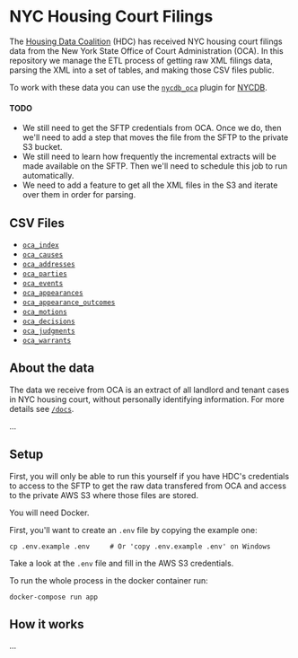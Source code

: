 # NYC Housing Court Filings

The [Housing Data Coalition](https://www.housingdatanyc.org/) (HDC) has received NYC housing court filings data from the New York State Office of Court Administration (OCA). In this repository we manage the ETL process of getting raw XML filings data, parsing the XML into a set of tables, and making those CSV files public.

To work with these data you can use the [`nycdb_oca`](https://github.com/austensen/nycdb_oca) plugin for [NYCDB](https://github.com/nycdb/nycdb).


#### TODO

* We still need to get the SFTP credentials from OCA. Once we do, then we'll need to add a step that moves the file from the SFTP to the private S3 bucket.
* We still need to learn how frequently the incremental extracts will be made available on the SFTP. Then we'll need to schedule this job to run automatically. 
* We need to add a feature to get all the XML files in the S3 and iterate over them in order for parsing. 

## CSV Files

* [`oca_index`](https://s3.amazonaws.com/oca-data/public/oca_index.csv)
* [`oca_causes`](https://s3.amazonaws.com/oca-data/public/oca_causes.csv)
* [`oca_addresses`](https://s3.amazonaws.com/oca-data/public/oca_addresses.csv)
* [`oca_parties`](https://s3.amazonaws.com/oca-data/public/oca_parties.csv)
* [`oca_events`](https://s3.amazonaws.com/oca-data/public/oca_events.csv)
* [`oca_appearances`](https://s3.amazonaws.com/oca-data/public/oca_appearances.csv)
* [`oca_appearance_outcomes`](https://s3.amazonaws.com/oca-data/public/oca_appearance_outcomes.csv)
* [`oca_motions`](https://s3.amazonaws.com/oca-data/public/oca_motions.csv)
* [`oca_decisions`](https://s3.amazonaws.com/oca-data/public/oca_decisions.csv)
* [`oca_judgments`](https://s3.amazonaws.com/oca-data/public/oca_judgments.csv)
* [`oca_warrants`](https://s3.amazonaws.com/oca-data/public/oca_warrants.csv)


## About the data

The data we receive from OCA is an extract of all landlord and tenant cases in NYC housing court, without personally identifying information. For more details see [`/docs`](/docs).

...

## Setup

First, you will only be able to run this yourself if you have HDC's credentials to access to the SFTP to get the raw data transfered from OCA and access to the private AWS S3 where those files are stored. 

You will need Docker.

First, you'll want to create an `.env` file by copying the example one:

```
cp .env.example .env     # Or 'copy .env.example .env' on Windows
```

Take a look at the `.env` file and fill in the AWS S3 credentials.


To run the whole process in the docker container run:

```
docker-compose run app
```

## How it works

...


